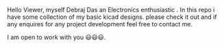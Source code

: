 Hello Viewer, myself Debraj Das an Electronics enthusiastic . In this repo i have some collection of my basic kicad designs. please check it out and if any enquires for any project development feel free to contact me.

I am open to work with you 😃😃😃.